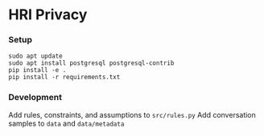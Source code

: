 # HRI Privacy

### Setup
```
sudo apt update
sudo apt install postgresql postgresql-contrib
pip install -e .
pip install -r requirements.txt
```

### Development
Add rules, constraints, and assumptions to `src/rules.py`
Add conversation samples to `data` and `data/metadata`